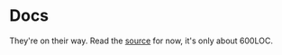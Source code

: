 # Docs

They're on their way. Read the [source][motesource] for now, it's only about
600LOC.

[motesource]: https://github.com/satchmorun/mote/blob/master/mote.js
